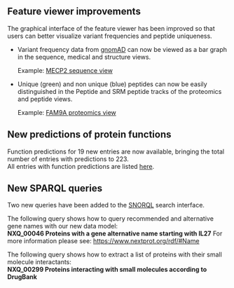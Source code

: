 ## Feature viewer improvements

The graphical interface of the feature viewer has been improved so that users can better visualize variant frequencies and peptide uniqueness.

- Variant frequency data from [gnomAD](https://gnomad.broadinstitute.org/) can now be viewed as a bar graph in the sequence, medical and structure views.<br>

    Example: [MECP2 sequence view](../entry/NX_P51608/sequence)

- Unique (green) and non unique (blue) peptides can now be easily distinguished in the Peptide and SRM peptide tracks of the proteomics and peptide views.

    Example: [FAM9A proteomics view](../entry/NX_Q8IZU1/proteomics)

## New predictions of protein functions

Function predictions for 19 new entries are now available, bringing the total number of entries with predictions to 223. <br>
All entries with function predictions are listed [here](../proteins/search?listId=9O74XY11).

## New SPARQL queries

Two new queries have been added to the [SNORQL](https://snorql.nextprot.org/) search interface. 

The following query shows how to query recommended and alternative gene names with our new data model:<br> 
**NXQ_00046 Proteins with a gene alternative name starting with IL27** 
For more information please see: https://www.nextprot.org/rdf/#Name<br>

The following query shows how to extract a list of proteins with their small molecule interactants:<br>
**NXQ_00299 Proteins interacting with small molecules according to DrugBank**

